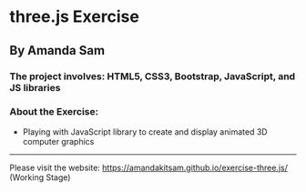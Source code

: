 # three.js Exercise

## By Amanda Sam

### The project involves: HTML5, CSS3, Bootstrap, JavaScript, and JS libraries

### About the Exercise:

- Playing with JavaScript library to create and display animated 3D computer graphics

-------------------------------------------

Please visit the website: https://amandakitsam.github.io/exercise-three.js/
<br/>
(Working Stage)
